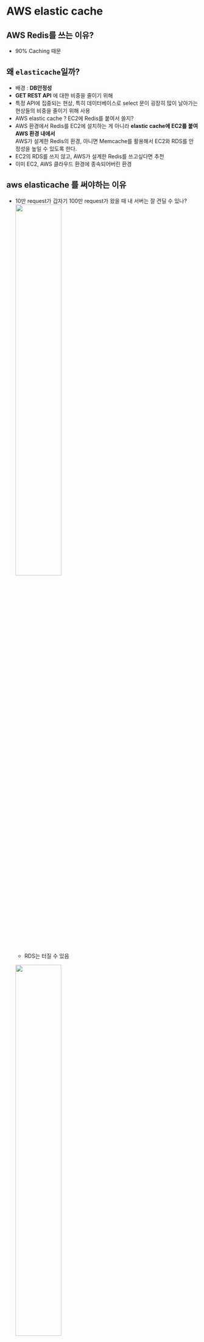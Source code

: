 # AWS elastic cache

## AWS Redis를 쓰는 이유?
- 90% Caching 때문

## 왜 `elasticache`일까?
- 배경 : **DB안정성**
- **GET REST API** 에 대한 비중을 줄이기 위해
- 특정 API에 집중되는 현상, 특히 데이터베이스로 select 문이 굉장히 많이 날아가는 현상들의 비중을 줄이기 위해 사용
- AWS elastic cache ? EC2에 Redis를 붙여서 쓸지?
- AWS 환경에서 Redis를 EC2에 설치하는 게 아니라 **elastic cache에 EC2를 붙여 AWS 환경 내에서** <br>
AWS가 설계한 Redis의 환경, 아니면 Memcache를 활용해서 EC2와 RDS를 안정성을 높일 수 있도록 한다.
- EC2의 RDS를 쓰지 않고, AWS가 설계한 Redis를 쓰고싶다면 추천
- 이미 EC2, AWS 클라우드 환경에 종속되어버린 환경

## aws elasticache 를 써야하는 이유
- 10만 request가 갑자기 100만 request가 왔을 때 내 서버는 잘 견딜 수 있나?<br>
  <img src="https://github.com/hyewon218/kim-jpa2/assets/126750615/f1c2a772-2862-449e-8415-e2781df0bfcf" width="50%"/><br>
  - RDS는 터질 수 있음<br>

  <img src="https://github.com/hyewon218/kim-jpa2/assets/126750615/e2257c89-f099-4045-a782-aac4bf8ef5bb" width="50%"/><br>
  - redis에 없으면 ec2 거쳐 rds에서 데이터 가져와서 redis에 저장 후 보내줌
  - redis가 터지면? ec2, rds 다 터질 수 있다.
  - redis를 도입함으로써 비용을 낮출 수는 있지만 꼭 안정성이 높아지는 것은 아니다. -> 서비스 안정성 면에서 잘 설계된 elasticache 도입

## Memcached vs Redis
둘 다 메모리 데이터베이스<br>
- Memcached가 먼저 나오고 Memcached의 영향을 받아 redis가 2009년에 나옴
- redis가 Memcached의 상위 버전(다양한 기능이 많음)<br>
  <img src="https://github.com/hyewon218/kim-jpa2/assets/126750615/81c2c934-b242-4dd4-b3aa-12314cd4551f" width="50%"/><br>

- **Memcached** : 캐싱만을 위한 서비스
- **Redis** : NoSQL 데이터베이스 
  - Snapshots(일정부분 SSD 하드에 데이터 넣음), Replication 과 같은 안정성에 대한 옵션들이 있다.
  - pub/sub - 대용량 처리를 위한 간단한 구조도 만들 수 있다.

## 사용 목적
<img src="https://github.com/hyewon218/kim-jpa2/assets/126750615/629b8a54-abd5-4388-b9dc-990e2bd40926" width="50%"/><br>
<img src="https://github.com/hyewon218/kim-jpa2/assets/126750615/b22b3b15-197b-4321-8ee9-f043049ab0f0" width="50%"/><br>

## AWS 네트워크 - vpc 설정
<img src="https://github.com/hyewon218/kim-jpa2/assets/126750615/5f936262-5dde-4b58-8aea-57994d72df42" width="50%"/><br>
- public으로 접속이 불가하기 때문에 ec2와 연결을 해야한다.